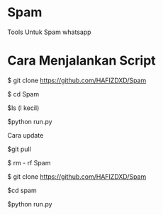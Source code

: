 # Spam
Tools Untuk Spam whatsapp


# Cara Menjalankan Script

$ git clone https://github.com/HAFIZDXD/Spam

$ cd Spam

$ls (l kecil)

$python run.py


Cara update

$git pull

$ rm - rf Spam

$ git clone https://github.com/HAFIZDXD/Spam

$cd spam

$python run.py
